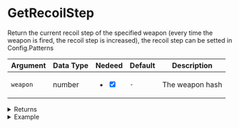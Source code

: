 # GetRecoilStep

Return the current recoil step of the specified weapon (every time the weapon is fired, the recoil step is increased), the recoil step can be setted in Config.Patterns

| Argument | Data Type | Nedeed                                                                       | Default | Description     |
| -------- | --------- | ---------------------------------------------------------------------------- | ------- | --------------- |
| `weapon` | number    | <ul class="contains-task-list"><li><input type="checkbox" checked></li></ul> | `-`     | The weapon hash |

<details>

<summary>Returns</summary>

| Type   | Description                   |
| ------ | ----------------------------- |
| number | The recoil step of the weapon |

</details>

<details>

<summary>Example</summary>

```lua
local retval, weapon = GetCurrentPedWeapon(PlayerPedId())

local recoilStep = exports["utility_weapons"]:GetRecoilStep(weapon)
```

</details>
